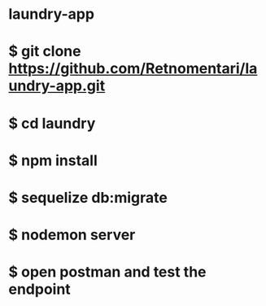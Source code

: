 # laundry-app
# $ git clone https://github.com/Retnomentari/laundry-app.git
# $ cd laundry
# $ npm install
# $ sequelize db:migrate
# $ nodemon server
# $ open postman and test the endpoint
